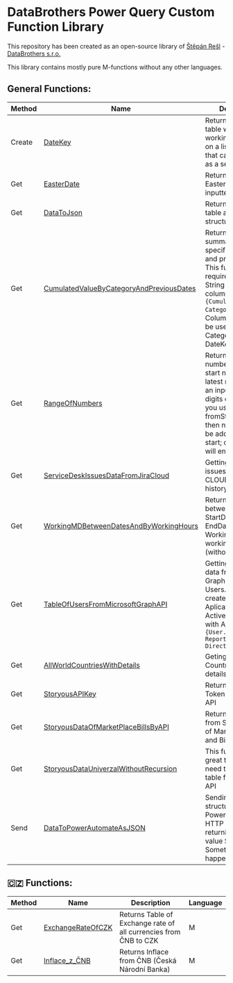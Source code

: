 # DataBrothers Power Query Custom Function Library

This repository has been created as an open-source library of [Štěpán Rešl](https://www.linkedin.com/in/%C5%A1t%C4%9Bp%C3%A1n-re%C5%A1l-464084152/?originalSubdomain=cz) - [DataBrothers s.r.o.](https://www.databorthers.cz)

This library contains mostly pure M-functions without any other languages.

## General Functions:

Method | Name | Description | Language
------ | ---- | ----------- | --------
Create | [DateKey](https://github.com/tirnovar/m-custom-functions/blob/master/Functions%20with%20extra%20documentations/create-DateKey/create-DateKey.pq) | Returns a DateKey table with a list of working days based on a list of holidays that can be defined as a separate list. | M
Get | [EasterDate](https://github.com/tirnovar/m-custom-functions/blob/master/get-EasterDate.pg) | Returning Date of Easter Sunday for inputted Year. | M
Get | [DataToJson](https://github.com/tirnovar/m-custom-functions/blob/master/get-DataToJson.pq) | Returns inputted table as a one JSON structure. | M + R
Get | [CumulatedValueByCategoryAndPreviousDates](https://github.com/tirnovar/m-custom-functions/blob/master/get-CumulatedValueByCategoryAndPreviousDates.pq)| Return cumulated summary by specific category and previous dates. This function required Table, String names of columns: <code>{Cumulation, Category, Date}</code> and Columns thats will be used as Category and DateKey | M
Get | [RangeOfNumbers](https://github.com/tirnovar/m-custom-functions/blob/master/get-RangeOfNumbers.pq) | Return list of numbers between start number and latest number that an inputted count of digits can create. If you use "true" and fromStart variables, then numbers will be added to the start; otherwise, it will end. | M
Get | [ServiceDeskIssuesDataFromJiraCloud](https://github.com/tirnovar/m-custom-functions/blob/master/get-ServiceDeskIssuesDataFromJiraCloud.pq) | Getting all data of issues from JIRA CLOUD (including history). | M
Get | [WorkingMDBetweenDatesAndByWorkingHours](https://github.com/tirnovar/m-custom-functions/blob/master/get-WorkingMDBetweenDatesAndByWorkingHours.pq) | Returning Time between StartDateTime and EndDateTime by Working hours and working days (without weekends). | M
Get | [TableOfUsersFromMicrosoftGraphAPI](https://github.com/tirnovar/m-custom-functions/blob/master/Functions%20with%20extra%20documentations/get-TableOfUsersFromMicrosoftGraphAPI/get-TableOfUsersFromMicrosoftGraphAPI.pq) | Getting table with data from Microsoft Graph API about Users. You have to create OWN Azure Aplication in Azure Active Directory with API Permisons: <code>{User.Read, Reports.Read.All, Directory.Read.All}</code> | M
Get | [AllWorldCountriesWithDetails](https://github.com/tirnovar/m-custom-functions/blob/master/get-AllWorldCountriesWithDetails.pq) | Geting table of wold Countries with details about them. | M
Get | [StoryousAPIKey](https://github.com/tirnovar/m-custom-functions/blob/master/Functions%20with%20extra%20documentations/get-Storyous/get-StoryousAPIKey/get-StoryousAPIKey.pq) | Returns Bearer API Token for Storyous API | M
Get | [StoryousDataOfMarketPlaceBillsByAPI](https://github.com/tirnovar/m-custom-functions/blob/master/Functions%20with%20extra%20documentations/get-Storyous/get-StoryousDataOfMarketPlaceBillsByAPI/get-StoryousDataOfMarketPlaceBillsByAPI.pq) | Returns all data from Storyous API of Market, Places and Bills | M
Get | [StoryousDataUniverzalWithoutRecursion](https://github.com/tirnovar/m-custom-functions/blob/master/Functions%20with%20extra%20documentations/get-Storyous/get-StoryousDataUniverzalWithoutRecursion/get-StoryousDataUniverzalWithoutRecursion.pq) | This function is great to use if you need to get specific table from Storyous API | M
Send | [DataToPowerAutomateAsJSON](https://github.com/tirnovar/m-custom-functions/blob/master/send-DataToPowerAutomateAsJSON.pq) | Sending JSON structured data to Power Automate HTTP endpoint and returning TEXT value Send or Something happened. | M

## 🇨🇿 Functions:
Method | Name | Description | Language
------ | ---- | ----------- | --------
Get | [ExchangeRateOfCZK](https://github.com/tirnovar/m-custom-functions/blob/master/get-ExchangeRatesOfCZK.pq)| Returns Table of Exchange rate of all currencies from ČNB to CZK | M
Get | [Inflace_z_ČNB](https://github.com/tirnovar/m-custom-functions/blob/master/get-InflaceZ%C4%8CNB.pq)| Returns Inflace from ČNB (Česká Národní Banka) | M
